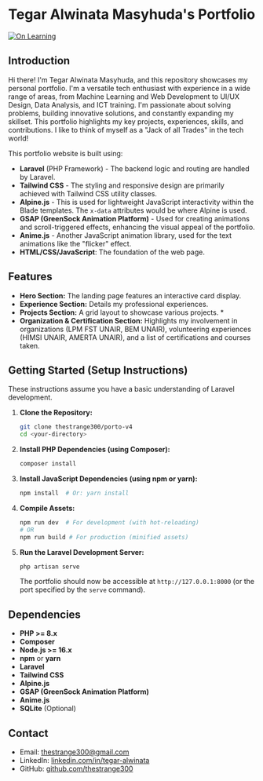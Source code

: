 # Tegar Alwinata Masyhuda's Portfolio

[![On Learning](https://img.shields.io/badge/On%20Learning-Laravel%2012%2C%20React%2C%20Vue%2C%20Go-red)](https://shields.io/)

## Introduction

Hi there!  I'm Tegar Alwinata Masyhuda, and this repository showcases my personal portfolio.  I'm a versatile tech enthusiast with experience in a wide range of areas, from Machine Learning and Web Development to UI/UX Design, Data Analysis, and ICT training. I'm passionate about solving problems, building innovative solutions, and constantly expanding my skillset.  This portfolio highlights my key projects, experiences, skills, and contributions.  I like to think of myself as a "Jack of all Trades" in the tech world!

This portfolio website is built using:

*   **Laravel** (PHP Framework) -  The backend logic and routing are handled by Laravel.
*   **Tailwind CSS** -  The styling and responsive design are primarily achieved with Tailwind CSS utility classes.
*   **Alpine.js** - This is used for lightweight JavaScript interactivity within the Blade templates.  The `x-data` attributes would be where Alpine is used.
*   **GSAP (GreenSock Animation Platform)** -  Used for creating animations and scroll-triggered effects, enhancing the visual appeal of the portfolio.
*   **Anime.js** - Another JavaScript animation library, used for the text animations like the "flicker" effect.
* **HTML/CSS/JavaScript**:  The foundation of the web page.

## Features

*   **Hero Section:**  The landing page features an interactive card display.
*   **Experience Section:** Details my professional experiences.
*   **Projects Section:**  A grid layout to showcase various projects. *
*   **Organization & Certification Section:**  Highlights my involvement in organizations (LPM FST UNAIR, BEM UNAIR), volunteering experiences (HIMSI UNAIR, AMERTA UNAIR), and a list of certifications and courses taken.

## Getting Started (Setup Instructions)

These instructions assume you have a basic understanding of Laravel development.

1.  **Clone the Repository:**

    ```bash
    git clone thestrange300/porto-v4
    cd <your-directory>
    ```

2.  **Install PHP Dependencies (using Composer):**

    ```bash
    composer install
    ```

3.  **Install JavaScript Dependencies (using npm or yarn):**

    ```bash
    npm install  # Or: yarn install
    ```

4.  **Compile Assets:**

    ```bash
    npm run dev  # For development (with hot-reloading)
    # OR
    npm run build # For production (minified assets)
    ```

5.  **Run the Laravel Development Server:**

    ```bash
    php artisan serve
    ```

    The portfolio should now be accessible at `http://127.0.0.1:8000` (or the port specified by the `serve` command).

## Dependencies

*   **PHP >= 8.x**
*   **Composer**
*   **Node.js >= 16.x**
*   **npm** or **yarn**
*   **Laravel**
*   **Tailwind CSS**
*   **Alpine.js**
*   **GSAP (GreenSock Animation Platform)**
*   **Anime.js**
*   **SQLite** (Optional)

## Contact

*   Email: [thestrange300@gmail.com](mailto:thestrange300@gmail.com)
*   LinkedIn: [linkedin.com/in/tegar-alwinata](https://www.linkedin.com/in/tegar-alwinata/)
*   GitHub: [github.com/thestrange300](https://github.com/thestrange300)
